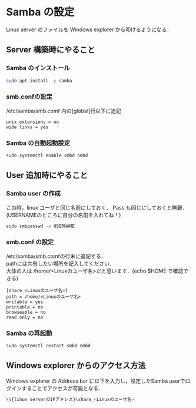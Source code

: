 # Samba の設定
Linux server のファイルを Windows explorer から叩けるようになる．

## Server 構築時にやること
### Samba のインストール
```bash
sudo apt install -y samba
```
### smb.confの設定
/etc/samba/smb.comf 内の[global]行以下に追記
```
unix extensions = no
wide links = yes
```

### Samba の自動起動設定
```bash
sudo systemctl enable smbd nmbd
```


## User 追加時にやること
### Samba user の作成
この時，linux ユーザと同じ名前にしておく．
Pass も同じにしておくと無難．
(USERNAMEのところに自分の名前を入れてね！)
```bash
sudo smbpasswd -a USERNAME
```
### smb.conf の設定
/etc/samba/smb.comfの行末に追記する．   
pathには共有したい場所を記入してください．   
大体の人は /home/<Linuxのユーザ名>だと思います．(echo $HOME で確認できる)
```
[share_<Linuxのユーザ名>]
path = /home/<Linuxのユーザ名>
writable = yes
printable = no
browseable = no
read only = no
```
### Samba の再起動
```bash
sudo systemctl restart smbd nmbd
```

## Windows explorer からのアクセス方法
Windows explorer の Address bar に以下を入力し，設定したSamba userでログインすることでアクセスが可能となる．
```bash
\\{linux serverのIPアドレス}\share_<Linuxのユーザ名>
```
